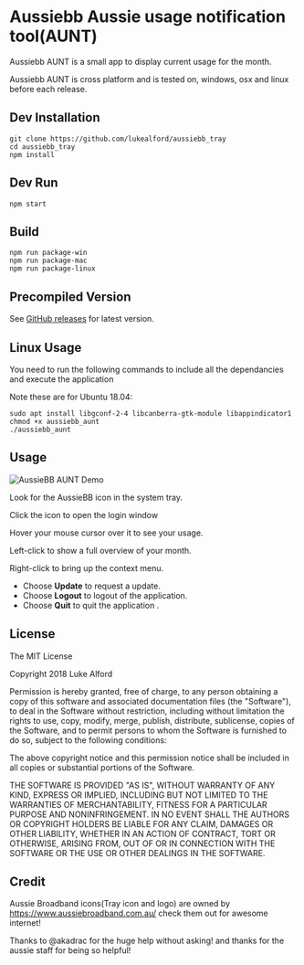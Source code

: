 # Aussiebb Aussie usage notification tool(AUNT)

Aussiebb AUNT is a small app to display current usage for the month.

Aussiebb AUNT is cross platform and is tested on, windows, osx and linux before each release.

## Dev Installation

    git clone https://github.com/lukealford/aussiebb_tray
    cd aussiebb_tray
    npm install

## Dev Run

    npm start

## Build

    npm run package-win
    npm run package-mac
    npm run package-linux
    
## Precompiled Version
See [GitHub releases](https://github.com/lukealford/aussiebb_tray/releases) for latest version.

## Linux Usage
You need to run the following commands to include all the dependancies and execute the application

Note these are for Ubuntu 18.04:

    sudo apt install libgconf-2-4 libcanberra-gtk-module libappindicator1
    chmod +x aussiebb_aunt
    ./aussiebb_aunt

## Usage

![AussieBB AUNT Demo](https://i.imgur.com/purVdaZ.gif)

Look for the AussieBB icon in the system tray.

Click the icon to open the login window

Hover your mouse cursor over it to see your usage.

Left-click to show a full overview of your month.

Right-click to bring up the context menu. 
* Choose **Update** to request a update. 
* Choose **Logout** to logout of the application.
* Choose **Quit** to quit the application .



## License



The MIT License

Copyright 2018 Luke Alford

Permission is hereby granted, free of charge, to any person obtaining a copy of this software and associated documentation files (the "Software"), to deal in the Software without restriction, including without limitation the rights to use, copy, modify, merge, publish, distribute, sublicense, copies of the Software, and to permit persons to whom the Software is furnished to do so, subject to the following conditions:

The above copyright notice and this permission notice shall be included in all copies or substantial portions of the Software.

THE SOFTWARE IS PROVIDED "AS IS", WITHOUT WARRANTY OF ANY KIND, EXPRESS OR IMPLIED, INCLUDING BUT NOT LIMITED TO THE WARRANTIES OF MERCHANTABILITY, FITNESS FOR A PARTICULAR PURPOSE AND NONINFRINGEMENT. IN NO EVENT SHALL THE AUTHORS OR COPYRIGHT HOLDERS BE LIABLE FOR ANY CLAIM, DAMAGES OR OTHER LIABILITY, WHETHER IN AN ACTION OF CONTRACT, TORT OR OTHERWISE, ARISING FROM, OUT OF OR IN CONNECTION WITH THE SOFTWARE OR THE USE OR OTHER DEALINGS IN THE SOFTWARE.


## Credit 
Aussie Broadband icons(Tray icon and logo) are owned by https://www.aussiebroadband.com.au/ check them out for awesome internet!

Thanks to @akadrac for the huge help without asking! and thanks for the aussie staff for being so helpful!

